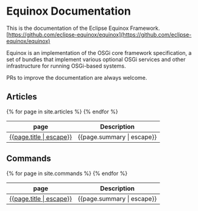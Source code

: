 # Equinox Documentation

This is the documentation of the Eclipse Equinox Framework.
[https://github.com/eclipse-equinox/equinox](https://github.com/eclipse-equinox/equinox)

Equinox is an implementation of the OSGi core framework specification, a set of bundles that implement various optional OSGi services and other infrastructure for running OSGi-based systems.

PRs to improve the documentation are always welcome.



## Articles

<table class="property-index">
    <thead>
        <th>page</th>
        <th>Description</th>
    </thead>
    <tbody>
        {% for page in site.articles %}
        <tr>
            <td><a href="{{ page.url | prepend: site.baseurl }}">{{page.title | escape}}</a></td>
            <td>{{page.summary | escape}}</td>
        </tr>
        {% endfor %}
    </tbody>
</table>


## Commands

<table class="property-index">
    <thead>
        <th>page</th>
        <th>Description</th>
    </thead>
    <tbody>
        {% for page in site.commands %}
        <tr>
            <td><a href="{{ page.url | prepend: site.baseurl }}">{{page.title | escape}}</a></td>
            <td>{{page.summary | escape}}</td>
        </tr>
        {% endfor %}
    </tbody>
</table>